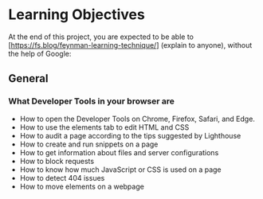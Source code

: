 # Learning Objectives
At the end of this project, you are expected to be able to [https://fs.blog/feynman-learning-technique/] (explain to anyone), without the help of Google:

## General
### What Developer Tools in your browser are
* How to open the Developer Tools on Chrome, Firefox, Safari, and Edge.
* How to use the elements tab to edit HTML and CSS
* How to audit a page according to the tips suggested by Lighthouse
* How to create and run snippets on a page
* How to get information about files and server configurations
* How to block requests
* How to know how much JavaScript or CSS is used on a page
* How to detect 404 issues
* How to move elements on a webpage

